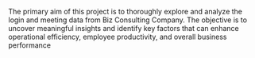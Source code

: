  The primary aim of this project is to thoroughly explore and analyze the login and meeting data from Biz Consulting Company. The objective is to uncover meaningful insights and identify key factors that can enhance operational efficiency, employee productivity, and overall business performance
